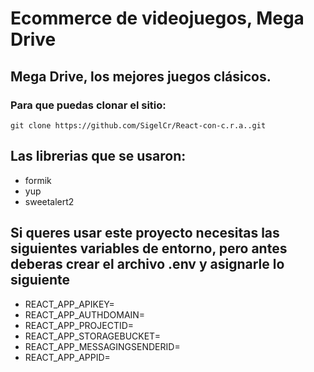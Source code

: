 # Ecommerce de videojuegos, Mega Drive

## Mega Drive, los mejores juegos clásicos.

### Para que puedas clonar el sitio:

```
git clone https://github.com/SigelCr/React-con-c.r.a..git
```

## Las librerias que se usaron:

- formik
- yup
- sweetalert2

## Si queres usar este proyecto necesitas las siguientes variables de entorno, pero antes deberas crear el archivo .env y asignarle lo siguiente

- REACT_APP_APIKEY=
- REACT_APP_AUTHDOMAIN=
- REACT_APP_PROJECTID=
- REACT_APP_STORAGEBUCKET=
- REACT_APP_MESSAGINGSENDERID=
- REACT_APP_APPID=

